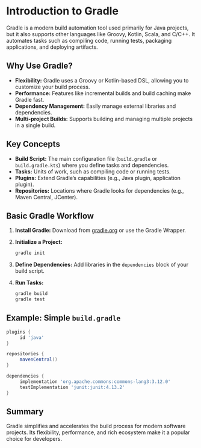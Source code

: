 # Introduction to Gradle

Gradle is a modern build automation tool used primarily for Java projects, but it also supports other languages like Groovy, Kotlin, Scala, and C/C++. It automates tasks such as compiling code, running tests, packaging applications, and deploying artifacts.

## Why Use Gradle?

- **Flexibility:** Gradle uses a Groovy or Kotlin-based DSL, allowing you to customize your build process.
- **Performance:** Features like incremental builds and build caching make Gradle fast.
- **Dependency Management:** Easily manage external libraries and dependencies.
- **Multi-project Builds:** Supports building and managing multiple projects in a single build.

## Key Concepts

- **Build Script:** The main configuration file (`build.gradle` or `build.gradle.kts`) where you define tasks and dependencies.
- **Tasks:** Units of work, such as compiling code or running tests.
- **Plugins:** Extend Gradle’s capabilities (e.g., Java plugin, application plugin).
- **Repositories:** Locations where Gradle looks for dependencies (e.g., Maven Central, JCenter).

## Basic Gradle Workflow

1. **Install Gradle:** Download from [gradle.org](https://gradle.org/install/) or use the Gradle Wrapper.
2. **Initialize a Project:**  

    ```sh
    gradle init
    ```

3. **Define Dependencies:** Add libraries in the `dependencies` block of your build script.
4. **Run Tasks:**  

    ```sh
    gradle build
    gradle test
    ```

## Example: Simple `build.gradle`

```groovy
plugins {
     id 'java'
}

repositories {
     mavenCentral()
}

dependencies {
     implementation 'org.apache.commons:commons-lang3:3.12.0'
     testImplementation 'junit:junit:4.13.2'
}
```

## Summary

Gradle simplifies and accelerates the build process for modern software projects. Its flexibility, performance, and rich ecosystem make it a popular choice for developers.
